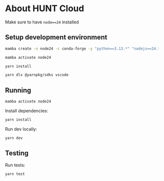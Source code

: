 # About HUNT Cloud

Make sure to have `node==24` installed

## Setup development environment

```bash
mamba create -n node24 -c conda-forge -y "python==3.13.*" "nodejs==24.*" "yarn"

mamba activate node24

yarn install

yarn dlx @yarnpkg/sdks vscode
```

## Running

```bash
mamba activate node24
```

Install dependencies:

```bash
yarn install
```

Run dev locally:

```bash
yarn dev
```

## Testing

Run tests:

```bash
yarn test
```
